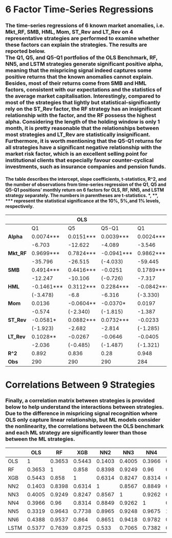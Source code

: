 #	6 Factor Time-Series Regressions
### The time-series regressions of 6 known market anomalies, i.e. Mkt_RF, SMB, HML, Mom, ST_Rev and LT_Rev on 4 representative strategies are performed to examine whether these factors can explain the strategies. The results are reported below. <br> The Q1, Q5, and Q5-Q1 portfolios of the OLS Benchmark, RF, NN5, and LSTM strategies generate significant positive alpha, meaning that the mispricing signal indeed captures some positive returns that the known anomalies cannot explain. Besides, most of their returns come from SMB and HML factors, consistent with our expectations and the statistics of the average market capitalisation. Interestingly, compared to most of the strategies that lightly but statistical-significantly rely on the ST_Rev factor, the RF strategy has an insignificant relationship with the factor, and the RF possess the highest alpha. Considering the length of the holding window is only 1 month, it is pretty reasonable that the relationships between most strategies and LT_Rev are statistically insignificant. <br> Furthermore, it is worth mentioning that the Q5-Q1 returns for all strategies have a significant negative relationship with the market risk factor, which is an excellent selling point for institutional clients that especially favour counter-cyclical investments, such as insurance companies and pension funds.

#### The table describes the intercept, slope coefficients, t-statistics, R^2, and the number of observations from time-series regression of the Q1, Q5 and Q5-Q1 positions’ monthly return on 6 factors for OLS, RF, NN5, and LSTM strategy separately. The numbers in parentheses are t-statistics. *, **, *** represent the statistical significance at the 10%, 5%,and 1% levels, respectively.
|            |            | **OLS**   |            |            | **RF**    |            |           | **NN5**   |            |            | **LSTM**   |
|------------|------------|-----------|------------|------------|-----------|------------|-----------|-----------|------------|------------|------------|
|            | Q1         | Q5        | Q5-Q1      | Q1         | Q5        | Q5-Q1      | Q1        | Q5        | Q5-Q1      | Q1         | Q5         | Q5-Q1      |
| **Alpha**  | 0.0074***  | 0.0151*** | 0.0039***  | 0.0024***  | 0.0203*** | 0.0090***  | 0.0030*** | 0.0203*** | 0.0087***  | 0.0028***  | 0.0113***  | 0.0043***  |
|            | -6.703     | -12.622   | -4.089     | -3.546     | -20.5     | -15.66     | -4.474    | -20.398   | -15.053    | -3.699     | -10.302    | -6.759     |
| **Mkt_RF** | 0.9699***  | 0.7824*** | -0.0941*** | 0.9862***  | 0.7224*** | -0.1322*** | 0.9957*** | 0.7218*** | -0.1372*** | 1.0197***  | 0.7703***  | -0.1248*** |
|            | -35.796    | -26.515   | (-4.033)   | -59.445    | -29.111   | (-9.203)   | -59.481   | -28.948   | (-9.526)   | -54.55     | -27.878    | (-7.846)   |
| **SMB**    | 0.4914***  | 0.4416*** | -0.0251    | 0.1789***  | 0.6781*** | 0.2495***  | 0.1808*** | 0.7251*** | 0.2720***  | 0.1918***  | 0.5188***  | 0.1632***  |
|            | -12.247    | -10.106   | (-0.726)   | -7.317     | -18.545   | -11.792    | -7.332    | -19.735   | -12.816    | -6.943     | -12.705    | -6.943     |
| **HML**    | -0.1461*** | 0.3112*** | 0.2284***  | -0.0842*** | 0.2002*** | 0.1421***  | -0.0582** | 0.1673*** | 0.1126***  | -0.1259*** | 0.3301***  | 0.2280***  |
|            | (-3.478)   | -6.8      | -6.316     | (-3.330)   | -5.293    | -6.489     | (-2.281)  | -4.402    | -5.128     | (-4.427)   | -7.851     | -9.419     |
| **Mom**    | 0.0136     | -0.0604** | -0.0370*   | 0.0197     | -0.027    | -0.0234*   | 0.0156    | -0.0095   | -0.0125    | 0.0474***  | -0.1389*** | -0.0929*** |
|            | -0.574     | (-2.340)  | (-1.815)   | -1.387     | (-1.270)  | (-1.899)   | -1.088    | (-0.444)  | (-1.016)   | -2.964     | (-5.875)   | (-6.823)   |
| **ST_Rev** | -0.0581*   | 0.0882*** | 0.0732***  | -0.0233    | 0.0218    | 0.0226     | -0.0569** | 0.0344    | 0.0457**   | -0.0315    | 0.1010***  | 0.0662***  |
|            | (-1.923)   | -2.682    | -2.814     | (-1.285)   | -0.801    | -1.435     | (-3.103)  | -1.262    | -2.896     | (-1.554)   | -3.374     | -3.843     |
| **LT_Rev** | 0.1028**   | -0.0267   | -0.0646    | -0.0405    | 0.0175    | 0.0291     | -0.0477   | 0.0421    | 0.045      | -0.0679*   | -0.0812    | -0.0066    |
|            | -2.036     | (-0.485)  | (-1.487)   | (-1.321)   | -0.382    | -1.096     | (-1.541)  | -0.914    | -1.69      | (-1.971)   | (-1.596)   | (-0.226)   |
| **R^2**    | 0.892      | 0.836     | 0.28       | 0.948      | 0.883     | 0.521      | 0.947     | 0.887     | 0.544      | 0.94       | 0.872      | 0.539      |
| **Obs**    | 290        | 290       | 290        | 284        | 284       | 284        | 284       | 284       | 284        | 278        | 278        | 278        |

#	Correlations Between 9 Strategies
### Finally, a correlation matrix between strategies is provided below to help understand the interactions between strategies. Due to the difference in mispricing signal recognition where OLS only capture linear relationship, but ML models consider the nonlinearity, the correlations between the OLS benchmark and each ML strategy are significantly lower than those between the ML strategies.

|      | OLS    | RF     | XGB    | NN2    | NN3    | NN4    | NN5    | NN6    | LSTM   |
|------|--------|--------|--------|--------|--------|--------|--------|--------|--------|
| OLS  | 1      | 0.3653 | 0.5443 | 0.1403 | 0.4005 | 0.3966 | 0.3319 | 0.4388 | 0.5377 |
| RF   | 0.3653 | 1      | 0.858  | 0.8398 | 0.9249 | 0.96   | 0.9643 | 0.9537 | 0.7639 |
| XGB  | 0.5443 | 0.858  | 1      | 0.6314 | 0.8247 | 0.8314 | 0.7738 | 0.864  | 0.8725 |
| NN2  | 0.1403 | 0.8398 | 0.6314 | 1      | 0.8567 | 0.8849 | 0.8965 | 0.8651 | 0.533  |
| NN3  | 0.4005 | 0.9249 | 0.8247 | 0.8567 | 1      | 0.9262 | 0.9248 | 0.9418 | 0.7065 |
| NN4  | 0.3966 | 0.96   | 0.8314 | 0.8849 | 0.9262 | 1      | 0.9675 | 0.9782 | 0.7382 |
| NN5  | 0.3319 | 0.9643 | 0.7738 | 0.8965 | 0.9248 | 0.9675 | 1      | 0.9496 | 0.6899 |
| NN6  | 0.4388 | 0.9537 | 0.864  | 0.8651 | 0.9418 | 0.9782 | 0.9496 | 1      | 0.7701 |
| LSTM | 0.5377 | 0.7639 | 0.8725 | 0.533  | 0.7065 | 0.7382 | 0.6899 | 0.7701 | 1      |
